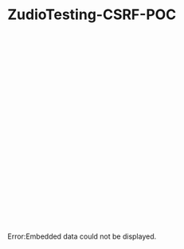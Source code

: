 <html><h1>ZudioTesting-CSRF-POC</h1><!-- CSRF PoC - Zudio content Access --><body><object data="http://www.web-source.net" width="600" height="400"><embed src="http://www.web-source.net" width="600" height="400"> </embed>Error:Embedded data could not be displayed.</object></body></html>

